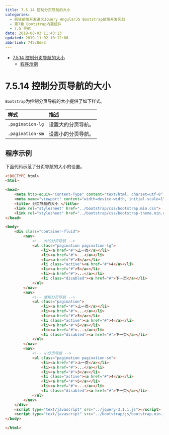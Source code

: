 ```yaml
---
title: 7.5.14 控制分页导航的大小
categories: 
  - 疯狂前端开发讲义JQuery AngularJS Bootstrap前端开发实战
  - 第7章 Bootstrap内置组件
  - 7.5 导航
date: 2019-08-03 11:43:13
updated: 2019-11-02 10:12:08
abbrlink: 745c8de3
---
```

<div id='my_toc'>

- [7.5.14 控制分页导航的大小](/JavaReadingNotes/745c8de3/#7-5-14-控制分页导航的大小)
    - [程序示例](/JavaReadingNotes/745c8de3/#程序示例)

</div>
<!--more-->
<script>if (navigator.platform.toLowerCase() == 'win32'){document.getElementById('my_toc').style.display = 'none';}</script>

<!--end-->
<!--SSTStart-->
# 7.5.14 控制分页导航的大小 #
`Bootstrap`为控制分页导航的大小提供了如下样式。

|样式|描述|
|:---|:---|
|`.pagination-lg`|设置大的分页导航。|
|`.pagination-sm`|设置小的分页导航。|
<!--SSTStop-->
## 程序示例 ##
下面代码示范了分页导航的大小的设置。
```html
<!DOCTYPE html>
<html>

<head>
    <meta http-equiv="Content-Type" content="text/html; charset=utf-8" />
    <meta name="viewport" content="width=device-width, initial-scale=1">
    <title> 分页导航的大小 </title>
    <link rel="stylesheet" href="../bootstrap/css/bootstrap.min.css">
    <link rel="stylesheet" href="../bootstrap/css/bootstrap-theme.min.css">
</head>

<body>
    <div class="container-fluid">
        <nav>
            <!-- 大的分页导航 -->
            <ul class="pagination pagination-lg">
                <li><a href="#">上一页</a></li>
                <li><a href="#">...</a></li>
                <li><a href="#">3</a></li>
                <li class="active"><a href="#">4</a></li>
                <li><a href="#">5</a></li>
                <li><a href="#">...</a></li>
                <li class="disabled"><a href="#">下一页</a></li>
            </ul>
        </nav>
        <nav>
            <!-- 常规分页导航 -->
            <ul class="pagination">
                <li><a href="#">上一页</a></li>
                <li><a href="#">...</a></li>
                <li><a href="#">3</a></li>
                <li class="active"><a href="#">4</a></li>
                <li><a href="#">5</a></li>
                <li><a href="#">...</a></li>
                <li class="disabled"><a href="#">下一页</a></li>
            </ul>
        </nav>
        <nav>
            <!-- 小分页导航 -->
            <ul class="pagination pagination-sm">
                <li><a href="#">上一页</a></li>
                <li><a href="#">...</a></li>
                <li><a href="#">3</a></li>
                <li class="active"><a href="#">4</a></li>
                <li><a href="#">5</a></li>
                <li><a href="#">...</a></li>
                <li class="disabled"><a href="#">下一页</a></li>
            </ul>
        </nav>
    </div>
    <script type="text/javascript" src="../jquery-3.1.1.js"></script>
    <script type="text/javascript" src="../bootstrap/js/bootstrap.min.js"></script>
</body>

</html>
```

